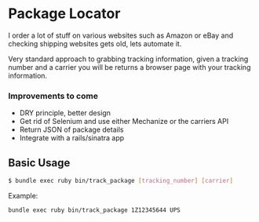 # Package Locator
I order a lot of stuff on various websites such as Amazon or eBay and checking shipping websites gets old, lets automate it.

Very standard approach to grabbing tracking information, given a tracking number and a carrier you will be returns a browser page with your tracking information.

### Improvements to come
  - DRY principle, better design
  - Get rid of Selenium and use either Mechanize or the carriers API
  - Return JSON of package details
  - Integrate with a rails/sinatra app

## Basic Usage
```bash
$ bundle exec ruby bin/track_package [tracking_number] [carrier]
```
Example:
```bash
bundle exec ruby bin/track_package 1Z12345644 UPS
```




